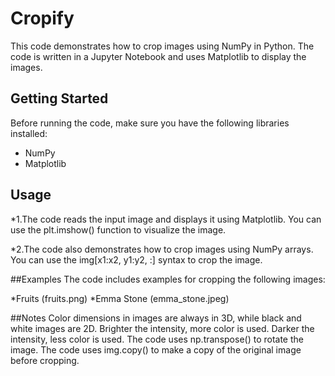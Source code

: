 # Cropify

This code demonstrates how to crop images using NumPy in Python. The code is written in a Jupyter Notebook and uses Matplotlib to display the images.<br>

## Getting Started
Before running the code, make sure you have the following libraries installed:

* NumPy
* Matplotlib


## Usage
*1.The code reads the input image and displays it using Matplotlib. You can use the plt.imshow() function to visualize the image.

*2.The code also demonstrates how to crop images using NumPy arrays. You can use the img[x1:x2, y1:y2, :] syntax to crop the image.

##Examples
The code includes examples for cropping the following images:

*Fruits (fruits.png)
*Emma Stone (emma_stone.jpeg)

##Notes
Color dimensions in images are always in 3D, while black and white images are 2D.
Brighter the intensity, more color is used. Darker the intensity, less color is used.
The code uses np.transpose() to rotate the image.
The code uses img.copy() to make a copy of the original image before cropping.

